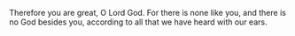 Therefore you are great, O Lord God. For there is none like you, and there is no God besides you, according to all that we have heard with our ears.
